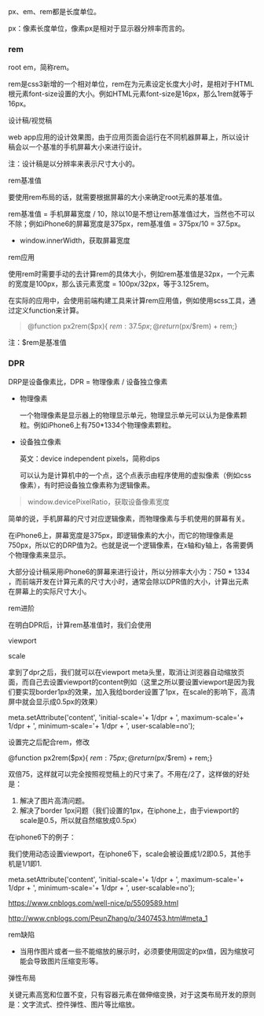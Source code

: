 px、em、rem都是长度单位。

px：像素长度单位，像素px是相对于显示器分辨率而言的。



### rem

root em，简称rem。

rem是css3新增的一个相对单位，rem在为元素设定长度大小时，是相对于HTML根元素font-size设置的大小。例如HTML元素font-size是16px，那么1rem就等于16px。



设计稿/视觉稿

web app应用的设计效果图，由于应用页面会运行在不同机器屏幕上，所以设计稿会以一个基准的手机屏幕大小来进行设计。

注：设计稿是以分辨率来表示尺寸大小的。



rem基准值

要使用rem布局的话，就需要根据屏幕的大小来确定root元素的基准值。

rem基准值 = 手机屏幕宽度 / 10，除以10是不想让rem基准值过大，当然也不可以不除；例如iPhone6的屏幕宽度是375px，rem基准值 = 375px/10 = 37.5px。

- window.innerWidth，获取屏幕宽度



rem应用

使用rem时需要手动的去计算rem的具体大小，例如rem基准值是32px，一个元素的宽度是100px，那么该元素宽度 = 100px/32px，等于3.125rem。

在实际的应用中，会使用前端构建工具来计算rem应用值，例如使用scss工具，通过定义function来计算。

> @function px2rem($px){ $rem : 37.5px; @return ($px/$rem) + rem;} 

注：$rem是基准值



### DPR

DRP是设备像素比，DPR = 物理像素 / 设备独立像素

- 物理像素

  一个物理像素是显示器上的物理显示单元，物理显示单元可以认为是像素颗粒。例如iPhone6上有750*1334个物理像素颗粒。

- 设备独立像素

  英文：device independent pixels，简称dips

  可以认为是计算机中的一个点，这个点表示由程序使用的虚拟像素（例如css像素），有时把设备独立像素称为逻辑像素。

> window.devicePixelRatio，获取设备像素宽度

简单的说，手机屏幕的尺寸对应逻辑像素，而物理像素与手机使用的屏幕有关。

在iPhone6上，屏幕宽度是375px，即逻辑像素的大小，而它的物理像素是750px，所以它的DRP值为2。也就是说一个逻辑像素，在x轴和y轴上，各需要俩个物理像素来显示。

大部分设计稿采用iPhone6的屏幕来进行设计，所以分辨率大小为：750 * 1334 ，而前端开发在计算元素的尺寸大小时，通常会除以DPR值的大小，计算出元素在屏幕上的实际尺寸大小。



rem进阶

在明白DPR后，计算rem基准值时，我们会使用

viewport

scale



拿到了dpr之后，我们就可以在viewport meta头里，取消让浏览器自动缩放页面，而自己去设置viewport的content例如（这里之所以要设置viewport是因为我们要实现border1px的效果，加入我给border设置了1px，在scale的影响下，高清屏中就会显示成0.5px的效果）

meta.setAttribute('content', 'initial-scale='+ 1/dpr + ', maximum-scale='+ 1/dpr + ', minimum-scale='+ 1/dpr + ', user-scalable=no');



设置完之后配合rem，修改

@function px2rem($px){ $rem : 75px; @return ($px/$rem) + rem;}

双倍75，这样就可以完全按照视觉稿上的尺寸来了。不用在/2了，这样做的好处是：

1. 解决了图片高清问题。
2. 解决了border 1px问题（我们设置的1px，在iphone上，由于viewport的scale是0.5，所以就自然缩放成0.5px）
   

在iphone6下的例子：

我们使用动态设置viewport，在iphone6下，scale会被设置成1/2即0.5，其他手机是1/1即1.

meta.setAttribute('content', 'initial-scale='+ 1/dpr + ', maximum-scale='+ 1/dpr + ', minimum-scale='+ 1/dpr + ', user-scalable=no');



https://www.cnblogs.com/well-nice/p/5509589.html

http://www.cnblogs.com/PeunZhang/p/3407453.html#meta_1



rem缺陷

- 当用作图片或者一些不能缩放的展示时，必须要使用固定的px值，因为缩放可能会导致图片压缩变形等。 



弹性布局

关键元素高宽和位置不变，只有容器元素在做伸缩变换，对于这类布局开发的原则是：文字流式、控件弹性、图片等比缩放。